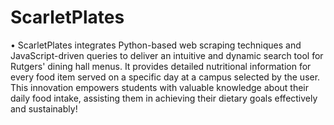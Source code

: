 # ScarletPlates
•  ScarletPlates integrates Python-based web scraping techniques and JavaScript-driven queries to deliver an intuitive and dynamic search tool for Rutgers' dining hall menus. It provides detailed nutritional information for every food item served on a specific day at a campus selected by the user. This innovation empowers students with valuable knowledge about their daily food intake, assisting them in achieving their dietary goals effectively and sustainably!
